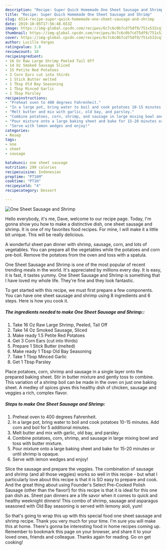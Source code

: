 ```yaml
---
description: "Recipe: Super Quick Homemade One Sheet Sausage and Shrimp"
title: "Recipe: Super Quick Homemade One Sheet Sausage and Shrimp"
slug: 6514-recipe-super-quick-homemade-one-sheet-sausage-and-shrimp
date: 2019-10-05T17:56:48.653Z
image: https://img-global.cpcdn.com/recipes/6c7c6c0b7cd75df9/751x532cq70/one-sheet-sausage-and-shrimp-recipe-main-photo.jpg
thumbnail: https://img-global.cpcdn.com/recipes/6c7c6c0b7cd75df9/751x532cq70/one-sheet-sausage-and-shrimp-recipe-main-photo.jpg
cover: https://img-global.cpcdn.com/recipes/6c7c6c0b7cd75df9/751x532cq70/one-sheet-sausage-and-shrimp-recipe-main-photo.jpg
author: Lucille Vargas
ratingvalue: 3.8
reviewcount: 10
recipeingredient:
- 16 Oz Raw Large Shrimp Peeled Tail Off
- 14 Oz Smoked Sausage Sliced
- 15 Petite Red Potatoes
- 3 Corn Ears cut into thirds
- 1 Stick Butter melted
- 1 Tbsp Old Bay Seasoning
- 1 Tbsp Minced Garlic
- 1 Tbsp Parsley
recipeinstructions:
- "Preheat oven to 400 degrees Fahrenheit."
- "In a large pot, bring water to boil and cook potatoes 10-15 minutes. Add corn and boil for 5 additional minutes."
- "Melt butter and mix with garlic, old bay, and parsley."
- "Combine potatoes, corn, shrimp, and sausage in large mixing bowl and toss with butter mixture."
- "Pour mixture onto a large baking sheet and bake for 15-20 minutes or until shrimp is opaque."
- "Serve with lemon wedges and enjoy!"
categories:
- Resep
tags:
- one
- sheet
- sausage

katakunci: one sheet sausage
nutrition: 299 calories
recipecuisine: Indonesian
preptime: "PT16M"
cooktime: "PT1H"
recipeyield: "4"
recipecategory: Dessert

---
```



![One Sheet Sausage and Shrimp](https://img-global.cpcdn.com/recipes/6c7c6c0b7cd75df9/751x532cq70/one-sheet-sausage-and-shrimp-recipe-main-photo.jpg)

Hello everybody, it's me, Dave, welcome to our recipe page. Today, I'm gonna show you how to make a distinctive dish, one sheet sausage and shrimp. It is one of my favorites food recipes. For mine, I will make it a little bit unique. This will be really delicious.

A wonderful sheet pan dinner with shrimp, sausage, corn, and lots of vegetables. You can prepare all the vegetables while the potatoes and corn pre-boil. Remove the potatoes from the oven and toss with a spatula.

One Sheet Sausage and Shrimp is one of the most popular of recent trending meals in the world. It's appreciated by millions every day. It is easy, it is fast, it tastes yummy. One Sheet Sausage and Shrimp is something that I have loved my whole life. They're fine and they look fantastic.


To get started with this recipe, we must first prepare a few components. You can have one sheet sausage and shrimp using 8 ingredients and 6 steps. Here is how you cook it.

##### The ingredients needed to make One Sheet Sausage and Shrimp::

1. Take 16 Oz Raw Large Shrimp, Peeled, Tail Off
1. Take 14 Oz Smoked Sausage, Sliced
1. Make ready 1.5 Petite Red Potatoes
1. Get 3 Corn Ears (cut into thirds)
1. Prepare 1 Stick Butter (melted)
1. Make ready 1 Tbsp Old Bay Seasoning
1. Take 1 Tbsp Minced Garlic
1. Get 1 Tbsp Parsley


Place potatoes, corn, shrimp and sausage in a single layer onto the prepared baking sheet. Stir in butter mixture and gently toss to combine. This variation of a shrimp boil can be made in the oven on just one baking sheet. A medley of spices gives this healthy dish of chicken, sausage and veggies a rich, complex flavor. 

##### Steps to make One Sheet Sausage and Shrimp:

1. Preheat oven to 400 degrees Fahrenheit.
1. In a large pot, bring water to boil and cook potatoes 10-15 minutes. Add corn and boil for 5 additional minutes.
1. Melt butter and mix with garlic, old bay, and parsley.
1. Combine potatoes, corn, shrimp, and sausage in large mixing bowl and toss with butter mixture.
1. Pour mixture onto a large baking sheet and bake for 15-20 minutes or until shrimp is opaque.
1. Serve with lemon wedges and enjoy!


Slice the sausage and prepare the veggies. The combination of sausage and shrimp (and all those veggies) works so well in this recipe - but what I particularly love about this recipe is that it is SO easy to prepare and cook. And the great thing about using Founder&#39;s Select Pre-Cooked Polish Sausage (other than the flavor!) for this recipe is that it is ideal for this one pan dish as. Sheet pan dinners are a life savor when it comes to quick and healthy weeknight dinners! This combo of shrimp, sausage and asparagus seasoned with Old Bay seasoning is served with lemony aioli, yum! 

So that's going to wrap this up with this special food one sheet sausage and shrimp recipe. Thank you very much for your time. I'm sure you will make this at home. There's gonna be interesting food in home recipes coming up. Remember to bookmark this page on your browser, and share it to your loved ones, friends and colleague. Thanks again for reading. Go on get cooking!
